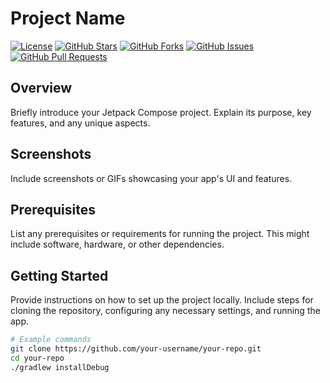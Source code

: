 # Project Name

[![License](https://img.shields.io/badge/License-MIT-blue.svg)](LICENSE)
[![GitHub Stars](https://img.shields.io/github/stars/your-username/your-repo.svg)](https://github.com/your-username/your-repo/stargazers)
[![GitHub Forks](https://img.shields.io/github/forks/your-username/your-repo.svg)](https://github.com/your-username/your-repo/network)
[![GitHub Issues](https://img.shields.io/github/issues/your-username/your-repo.svg)](https://github.com/your-username/your-repo/issues)
[![GitHub Pull Requests](https://img.shields.io/github/issues-pr/your-username/your-repo.svg)](https://github.com/your-username/your-repo/pulls)

## Overview

Briefly introduce your Jetpack Compose project. Explain its purpose, key features, and any unique aspects.

## Screenshots

Include screenshots or GIFs showcasing your app's UI and features.

## Prerequisites

List any prerequisites or requirements for running the project. This might include software, hardware, or other dependencies.

## Getting Started

Provide instructions on how to set up the project locally. Include steps for cloning the repository, configuring any necessary settings, and running the app.

```bash
# Example commands
git clone https://github.com/your-username/your-repo.git
cd your-repo
./gradlew installDebug
